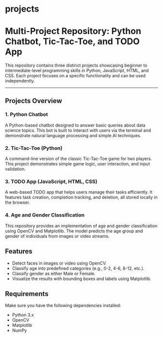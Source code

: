 # projects
# Multi-Project Repository: Python Chatbot, Tic-Tac-Toe, and TODO App

This repository contains three distinct projects showcasing beginner to intermediate-level programming skills in Python, JavaScript, HTML, and CSS. Each project focuses on a specific functionality and can be used independently.

---

## Projects Overview

### 1. **Python Chatbot**
A Python-based chatbot designed to answer basic queries about data science topics. This bot is built to interact with users via the terminal and demonstrate natural language processing and simple AI techniques.

### 2. **Tic-Tac-Toe (Python)**
A command-line version of the classic Tic-Tac-Toe game for two players. This project demonstrates simple game logic, user interaction, and input validation.

### 3. **TODO App (JavaScript, HTML, CSS)**
A web-based TODO app that helps users manage their tasks efficiently. It features task creation, completion tracking, and deletion, all stored locally in the browser.

### 4. **Age and Gender Classification**

This repository provides an implementation of age and gender classification using OpenCV and Matplotlib. The model predicts the age group and gender of individuals from images or video streams.

## Features

- Detect faces in images or video using OpenCV.
- Classify age into predefined categories (e.g., 0-2, 4-6, 8-12, etc.).
- Classify gender as either Male or Female.
- Visualize the results with bounding boxes and labels using Matplotlib.

## Requirements

Make sure you have the following dependencies installed:

- Python 3.x
- OpenCV
- Matplotlib
- NumPy

